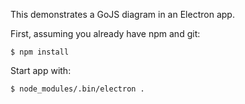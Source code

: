 This demonstrates a GoJS diagram in an Electron app.

First, assuming you already have npm and git:

```
$ npm install
```

Start app with:

```
$ node_modules/.bin/electron .
```


